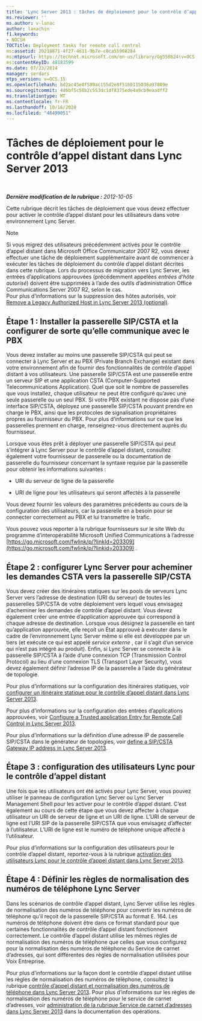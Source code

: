 ```yaml
---
title: 'Lync Server 2013 : tâches de déploiement pour le contrôle d’appel distant'
ms.reviewer: ''
ms.author: v-lanac
author: lanachin
f1.keywords:
- NOCSH
TOCTitle: Deployment tasks for remote call control
ms:assetid: 20218871-4f27-4611-9b7e-c0ca55908284
ms:mtpsurl: https://technet.microsoft.com/en-us/library/Gg558624(v=OCS.15)
ms:contentKeyID: 48183599
ms.date: 07/23/2014
manager: serdars
mtps_version: v=OCS.15
ms.openlocfilehash: bd2ac45e0f589ac155d2e0f51b0115036a97809e
ms.sourcegitcommit: 4d6bf5c58b2c553dc1df8375ede4a9cb9eaadff2
ms.translationtype: MT
ms.contentlocale: fr-FR
ms.lasthandoff: 10/16/2020
ms.locfileid: "48499051"
---
```

# <a name="deployment-tasks-for-remote-call-control-in-lync-server-2013"></a>Tâches de déploiement pour le contrôle d’appel distant dans Lync Server 2013

<div data-xmlns="http://www.w3.org/1999/xhtml">

<div class="topic" data-xmlns="http://www.w3.org/1999/xhtml" data-msxsl="urn:schemas-microsoft-com:xslt" data-cs="https://msdn.microsoft.com/">

<div data-asp="https://msdn2.microsoft.com/asp">



</div>

<div id="mainSection">

<div id="mainBody">

<span> </span>

_**Dernière modification de la rubrique :** 2012-10-05_

Cette rubrique décrit les tâches de déploiement que vous devez effectuer pour activer le contrôle d’appel distant pour les utilisateurs dans votre environnement Lync Server.

<div>


> [!NOTE]  
> Si vous migrez des utilisateurs précédemment activés pour le contrôle d’appel distant dans Microsoft Office Communicator 2007 R2, vous devez effectuer une tâche de déploiement supplémentaire avant de commencer à exécuter les tâches de déploiement du contrôle d’appel distant décrites dans cette rubrique. Lors du processus de migration vers Lync Server, les entrées d’applications approuvées (précédemment appelées <EM>entrées d’hôte autorisé</EM>) doivent être supprimées à l’aide des outils d’administration Office Communications Server 2007 R2, selon le cas.<BR>Pour plus d’informations sur la suppression des hôtes autorisés, voir <A href="lync-server-2013-remove-a-legacy-authorized-host-optional.md">Remove a Legacy Authorized Host in Lync Server 2013 (optional)</A>.



</div>

<div>

## <a name="step-1-install-and-configure-the-sipcsta-gateway-to-communicate-with-your-pbx"></a>Étape 1 : Installer la passerelle SIP/CSTA et la configurer de sorte qu’elle communique avec le PBX

Vous devez installer au moins une passerelle SIP/CSTA qui peut se connecter à Lync Server et au PBX (Private Branch Exchange) existant dans votre environnement afin de fournir des fonctionnalités de contrôle d’appel distant à vos utilisateurs. Une passerelle SIP/CSTA est une passerelle entre un serveur SIP et une application CSTA (Computer-Supported Telecommunications Application). Quel que soit le nombre de passerelles que vous installez, chaque utilisateur ne peut être configuré qu’avec une seule passerelle ou un seul PBX. Si votre PBX existant ne dispose pas d’une interface SIP/CSTA, déployez une passerelle SIP/CSTA pouvant prendre en charge le PBX, ainsi que les protocoles de signalisation propriétaires propres au fournisseur du PBX. Pour plus d’informations sur ce que les passerelles prennent en charge, renseignez-vous directement auprès du fournisseur.

Lorsque vous êtes prêt à déployer une passerelle SIP/CSTA qui peut s’intégrer à Lync Server pour le contrôle d’appel distant, consultez également votre fournisseur de passerelle ou la documentation de passerelle du fournisseur concernant la syntaxe requise par la passerelle pour obtenir les informations suivantes :

  - URI du serveur de ligne de la passerelle

  - URI de ligne pour les utilisateurs qui seront affectés à la passerelle

Vous devez fournir les valeurs des paramètres précédents au cours de la configuration des utilisateurs, car la passerelle en a besoin pour se connecter correctement au PBX et lui transmettre le trafic.

Vous pouvez vous reporter à la rubrique fournisseurs sur le site Web du programme d’interopérabilité Microsoft Unified Communications à l’adresse [https://go.microsoft.com/fwlink/p/?linkId=203309](https://go.microsoft.com/fwlink/p/?linkid=203309) .

</div>

<div>

## <a name="step-2-configure-lync-server-to-route-csta-requests-to-the-sipcsta-gateway"></a>Étape 2 : configurer Lync Server pour acheminer les demandes CSTA vers la passerelle SIP/CSTA

Vous devez créer des itinéraires statiques sur les pools de serveurs Lync Server vers l’adresse de destination (URI du serveur) de toutes les passerelles SIP/CSTA de votre déploiement vers lequel vous envisagez d’acheminer les demandes de contrôle d’appel distant. Vous devez également créer une entrée d’application approuvée qui correspond à chaque adresse de destination. Lorsque vous désignez la passerelle en tant qu’application approuvée, elle reçoit un État approuvé à exécuter dans le cadre de l’environnement Lync Server même si elle est développée par un tiers (et exécute ce qui est appelé *service externe* , car il s’agit d’un service qui n’est pas intégré au produit). Enfin, si Lync Server se connecte à la passerelle SIP/CSTA à l’aide d’une connexion TCP (Transmission Control Protocol) au lieu d’une connexion TLS (Transport Layer Security), vous devez également définir l’adresse IP de la passerelle à l’aide du générateur de topologie.

Pour plus d’informations sur la configuration des itinéraires statiques, voir [configurer un itinéraire statique pour le contrôle d’appel distant dans Lync Server 2013](lync-server-2013-configure-a-static-route-for-remote-call-control.md).

Pour plus d’informations sur la configuration des entrées d’applications approuvées, voir [Configure a Trusted application Entry for Remote Call Control in Lync Server 2013](lync-server-2013-configure-a-trusted-application-entry-for-remote-call-control.md).

Pour plus d’informations sur la définition d’une adresse IP de passerelle SIP/CSTA dans le générateur de topologies, voir [define a SIP/CSTA Gateway IP address in Lync Server 2013](lync-server-2013-define-a-sip-csta-gateway-ip-address.md).

</div>

<div>

## <a name="step-3-configure-lync-users-for-remote-call-control"></a>Étape 3 : configuration des utilisateurs Lync pour le contrôle d’appel distant

Une fois que les utilisateurs ont été activés pour Lync Server, vous pouvez utiliser le panneau de configuration Lync Server ou Lync Server Management Shell pour les activer pour le contrôle d’appel distant. C’est également au cours de cette étape que vous devez affecter à chaque utilisateur un URI de serveur de ligne et un URI de ligne. L’URI de serveur de ligne est l’URI SIP de la passerelle SIP/CSTA que vous envisagez d’affecter à l’utilisateur. L’URI de ligne est le numéro de téléphone unique affecté à l’utilisateur.

Pour plus d’informations sur la configuration des utilisateurs pour le contrôle d’appel distant, reportez-vous à la rubrique [activation des utilisateurs Lync pour le contrôle d’appel distant dans Lync Server 2013](lync-server-2013-enable-lync-users-for-remote-call-control.md).

</div>

<div>

## <a name="step-4-define-the-lync-server-phone-number-normalization-rules"></a>Étape 4 : Définir les règles de normalisation des numéros de téléphone Lync Server

Dans les scénarios de contrôle d’appel distant, Lync Server utilise les règles de normalisation des numéros de téléphone pour convertir les numéros de téléphone qu’il reçoit de la passerelle SIP/CSTA au format E. 164. Les numéros de téléphone doivent être dans ce format standard pour que certaines fonctionnalités de contrôle d’appel distant fonctionnent correctement. Le contrôle d’appel distant utilise les mêmes règles de normalisation des numéros de téléphone que celles que vous configurez pour la normalisation des numéros de téléphone du Service de carnet d’adresses, qui sont différentes des règles de normalisation utilisées pour Voix Entreprise.

Pour plus d’informations sur la façon dont le contrôle d’appel distant utilise les règles de normalisation des numéros de téléphone, consultez la rubrique [contrôle d’appel distant et normalisation des numéros de téléphone dans Lync Server 2013](lync-server-2013-remote-call-control-and-phone-number-normalization.md). Pour plus d’informations sur les règles de normalisation des numéros de téléphone pour le service de carnet d’adresses, voir [administration de la rubrique Service de carnet d’adresses dans Lync Server 2013](lync-server-2013-administering-the-address-book-service.md) dans la documentation des opérations.

</div>

</div>

<span> </span>

</div>

</div>

</div>

